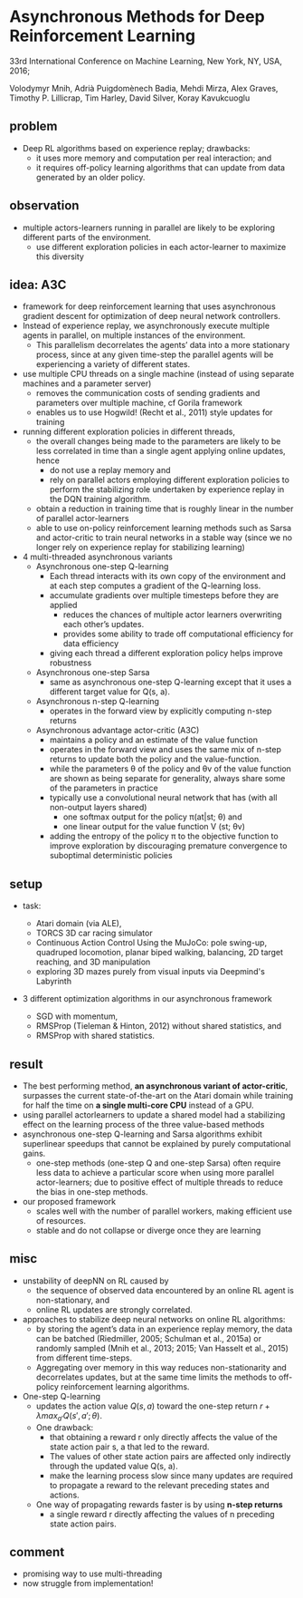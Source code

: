 # Asynchronous Methods for Deep Reinforcement Learning
33rd International Conference on Machine Learning, New York, NY, USA, 2016;

Volodymyr Mnih, Adrià Puigdomènech Badia, Mehdi Mirza, Alex Graves, Timothy P. Lillicrap, 
Tim Harley, David Silver, Koray Kavukcuoglu

## problem
* Deep RL algorithms based on experience replay; drawbacks: 
  * it uses more memory and computation per real interaction; and 
  * it requires off-policy learning algorithms that can update from data generated by an older policy.

## observation
* multiple actors-learners running in parallel are likely to be exploring different parts of the environment.
  * use different exploration policies in each actor-learner to maximize this diversity
  
## idea: A3C
* framework for deep reinforcement learning that uses asynchronous gradient descent for
  optimization of deep neural network controllers.
* Instead of experience replay, we asynchronously execute multiple agents in parallel, 
  on multiple instances of the environment. 
  * This parallelism decorrelates the agents’ data into a more stationary process, since 
    at any given time-step the parallel agents will be experiencing a variety of different states.
* use multiple CPU threads on a single machine (instead of using separate machines and a parameter server)
  * removes the communication costs of sending gradients and parameters over multiple machine, cf Gorila framework
  * enables us to use Hogwild! (Recht et al., 2011) style updates for training
* running different exploration policies in different threads, 
  * the overall changes being made to the parameters are likely to be less correlated in time 
    than a single agent applying online updates, hence
    * do not use a replay memory and 
    * rely on parallel actors employing different exploration policies to perform the stabilizing role 
      undertaken by experience replay in the DQN training algorithm. 
  * obtain a reduction in training time that is roughly linear in the number of parallel actor-learners
  * able to use on-policy reinforcement learning methods such as Sarsa and actor-critic to 
    train neural networks in a stable way (since we no longer rely on experience replay for stabilizing learning)
* 4 multi-threaded asynchronous variants
  * Asynchronous one-step Q-learning
    * Each thread interacts with its own copy of the environment and 
      at each step computes a gradient of the Q-learning loss.
    * accumulate gradients over multiple timesteps before they are applied
      * reduces the chances of multiple actor learners overwriting each other’s updates. 
      * provides some ability to trade off computational efficiency for data efficiency
    * giving each thread a different exploration policy helps improve robustness  
  * Asynchronous one-step Sarsa
    * same as asynchronous one-step Q-learning except that it uses a different target value for Q(s, a).
  * Asynchronous n-step Q-learning
    * operates in the forward view by explicitly computing n-step returns
  * Asynchronous advantage actor-critic (A3C)
    * maintains a policy and an estimate of the value function
    * operates in the forward view and uses the same mix of n-step returns to update both the policy and the value-function.
    * while the parameters θ of the policy and θv of the value function are shown as being separate for generality, 
      always share some of the parameters in practice    
    * typically use a convolutional neural network that has (with all non-output layers shared)
      * one softmax output for the policy π(at|st; θ) and 
      * one linear output for the value function V (st; θv)
    * adding the entropy of the policy π to the objective function to improve exploration by 
      discouraging premature convergence to suboptimal deterministic policies

## setup
* task: 
  * Atari domain (via ALE), 
  * TORCS 3D car racing simulator
  * Continuous Action Control Using the MuJoCo: 
    pole swing-up, quadruped locomotion, planar biped walking, balancing, 2D target reaching, and 3D manipulation
  * exploring 3D mazes purely from visual inputs via Deepmind's Labyrinth
  
* 3 different optimization algorithms in our asynchronous framework
  * SGD with momentum, 
  * RMSProp (Tieleman & Hinton, 2012) without shared statistics, and 
  * RMSProp with shared statistics.

## result
* The best performing method, **an asynchronous variant of actor-critic**, surpasses
  the current state-of-the-art on the Atari domain while training for
  half the time on **a single multi-core CPU** instead of a GPU.
* using parallel actorlearners to update a shared model had
  a stabilizing effect on the learning process of the three value-based methods
* asynchronous one-step Q-learning and Sarsa algorithms exhibit superlinear speedups that 
  cannot be explained by purely computational gains. 
  * one-step methods (one-step Q and one-step Sarsa) often require less data to 
    achieve a particular score when using more parallel actor-learners;
    due to positive effect of multiple threads to reduce the bias in one-step methods. 
* our proposed framework 
  * scales well with the number of parallel workers, making efficient use of resources.
  * stable and do not collapse or diverge once they are learning
  
## misc
* unstability of deepNN on RL caused by
  * the sequence of observed data encountered by an online RL agent is non-stationary, and 
  * online RL updates are strongly correlated.
* approaches to stabilize deep neural networks on online RL algorithms:
  * by storing the agent’s data in an experience replay memory, 
    the data can be batched (Riedmiller, 2005; Schulman et al., 2015a) or 
    randomly sampled (Mnih et al., 2013; 2015; Van Hasselt et al., 2015) from different time-steps. 
  * Aggregating over memory in this way reduces non-stationarity and decorrelates updates, but 
    at the same time limits the methods to off-policy reinforcement learning algorithms.
* One-step Q-learning
  * updates the action value $Q(s, a)$ toward the one-step return $r + \lambda max_{a'} Q(s', a'; \theta)$. 
  * One drawback:
    * that obtaining a reward r only directly affects the value of the state action pair s, a that led to the reward. 
    * The values of other state action pairs are affected only indirectly through the updated value Q(s, a). 
    * make the learning process slow since many updates are required to propagate a reward to 
      the relevant preceding states and actions.
  * One way of propagating rewards faster is by using **n-step returns**
    * a single reward r directly affecting the values of n preceding state action pairs.
    
 ## comment
 * promising way to use multi-threading
 * now struggle from implementation!
 
